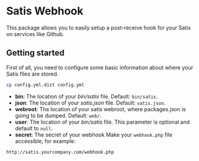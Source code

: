 # Satis Webhook

This package allows you to easily setup a post-receive hook for your Satis on services like Github.

## Getting started

First of all, you need to configure some basic information about where your Satis files are stored.

```sh
cp config.yml.dist config.yml
```

- **bin**: The location of your *bin/satis* file. Default: ```bin/satis```.
- **json**: The location of your *satis.json* file. Default: ```satis.json```.
- **webroot**: The location of your satis webroot, where packages.json is going to be dumped. Default: ```web/```.
- **user**: The location of your *bin/satis* file. This parameter is optional and default to ```null```.
- **secret**: The secret of your webhook
Make your ```webhook.php``` file accessible, for example:

```
http://satis.yourcompany.com/webhook.php
```